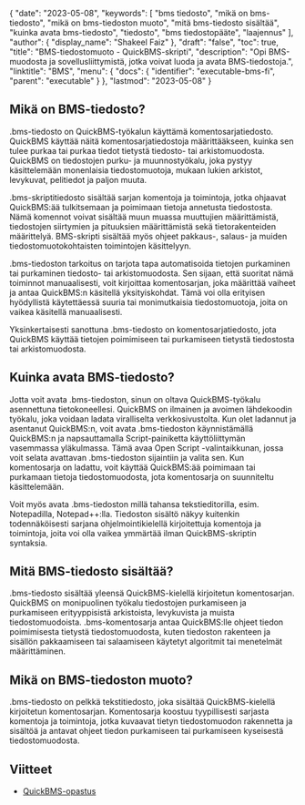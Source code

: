{
  "date": "2023-05-08",
  "keywords": [
"bms tiedosto",
"mikä on bms-tiedosto",
"mikä on bms-tiedoston muoto",
"mitä bms-tiedosto sisältää",
"kuinka avata bms-tiedosto",
"tiedosto",
"bms tiedostopääte",
"laajennus"
],
  "author": {
    "display_name": "Shakeel Faiz"
},
  "draft": "false",
  "toc": true,
  "title": "BMS-tiedostomuoto - QuickBMS-skripti",
  "description": "Opi BMS-muodosta ja sovellusliittymistä, jotka voivat luoda ja avata BMS-tiedostoja.",
  "linktitle": "BMS",
  "menu": {
    "docs": {
      "identifier": "executable-bms-fi",
      "parent": "executable"
}
},
  "lastmod": "2023-05-08"
}

## Mikä on BMS-tiedosto?

.bms-tiedosto on QuickBMS-työkalun käyttämä komentosarjatiedosto. QuickBMS käyttää näitä komentosarjatiedostoja määrittääkseen, kuinka sen tulee purkaa tai purkaa tiedot tietystä tiedosto- tai arkistomuodosta. QuickBMS on tiedostojen purku- ja muunnostyökalu, joka pystyy käsittelemään monenlaisia tiedostomuotoja, mukaan lukien arkistot, levykuvat, pelitiedot ja paljon muuta.

.bms-skriptitiedosto sisältää sarjan komentoja ja toimintoja, jotka ohjaavat QuickBMS:ää tulkitsemaan ja poimimaan tietoja annetusta tiedostosta. Nämä komennot voivat sisältää muun muassa muuttujien määrittämistä, tiedostojen siirtymien ja pituuksien määrittämistä sekä tietorakenteiden määrittelyä. BMS-skripti sisältää myös ohjeet pakkaus-, salaus- ja muiden tiedostomuotokohtaisten toimintojen käsittelyyn.

.bms-tiedoston tarkoitus on tarjota tapa automatisoida tietojen purkaminen tai purkaminen tiedosto- tai arkistomuodosta. Sen sijaan, että suoritat nämä toiminnot manuaalisesti, voit kirjoittaa komentosarjan, joka määrittää vaiheet ja antaa QuickBMS:n käsitellä yksityiskohdat. Tämä voi olla erityisen hyödyllistä käytettäessä suuria tai monimutkaisia tiedostomuotoja, joita on vaikea käsitellä manuaalisesti.

Yksinkertaisesti sanottuna .bms-tiedosto on komentosarjatiedosto, jota QuickBMS käyttää tietojen poimimiseen tai purkamiseen tietystä tiedostosta tai arkistomuodosta.

## Kuinka avata BMS-tiedosto?

Jotta voit avata .bms-tiedoston, sinun on oltava QuickBMS-työkalu asennettuna tietokoneellesi. QuickBMS on ilmainen ja avoimen lähdekoodin työkalu, joka voidaan ladata viralliselta verkkosivustolta. Kun olet ladannut ja asentanut QuickBMS:n, voit avata .bms-tiedoston käynnistämällä QuickBMS:n ja napsauttamalla Script-painiketta käyttöliittymän vasemmassa yläkulmassa. Tämä avaa Open Script -valintaikkunan, jossa voit selata avattavan .bms-tiedoston sijaintiin ja valita sen. Kun komentosarja on ladattu, voit käyttää QuickBMS:ää poimimaan tai purkamaan tietoja tiedostomuodosta, jota komentosarja on suunniteltu käsittelemään.

Voit myös avata .bms-tiedoston millä tahansa tekstieditorilla, esim. Notepadilla, Notepad++:lla. Tiedoston sisältö näkyy kuitenkin todennäköisesti sarjana ohjelmointikielellä kirjoitettuja komentoja ja toimintoja, joita voi olla vaikea ymmärtää ilman QuickBMS-skriptin syntaksia.

## Mitä BMS-tiedosto sisältää?

.bms-tiedosto sisältää yleensä QuickBMS-kielellä kirjoitetun komentosarjan. QuickBMS on monipuolinen työkalu tiedostojen purkamiseen ja purkamiseen erityyppisistä arkistoista, levykuvista ja muista tiedostomuodoista. .bms-komentosarja antaa QuickBMS:lle ohjeet tiedon poimimisesta tietystä tiedostomuodosta, kuten tiedoston rakenteen ja sisällön pakkaamiseen tai salaamiseen käytetyt algoritmit tai menetelmät määrittäminen.

## Mikä on BMS-tiedoston muoto?

.bms-tiedosto on pelkkä tekstitiedosto, joka sisältää QuickBMS-kielellä kirjoitetun komentosarjan. Komentosarja koostuu tyypillisesti sarjasta komentoja ja toimintoja, jotka kuvaavat tietyn tiedostomuodon rakennetta ja sisältöä ja antavat ohjeet tiedon purkamiseen tai purkamiseen kyseisestä tiedostomuodosta.

## Viitteet
* [QuickBMS-opastus](https://nexus-mods.github.io/vortex-api/2020/10/04/QuickBMS-tutorial.html)


